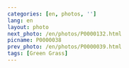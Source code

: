 ```yaml
---
categories: [en, photos, '']
lang: en
layout: photo
next_photo: /en/photos/P0000132.html
picname: P0000038
prev_photo: /en/photos/P0000039.html
tags: [Green Grass]
---
```


